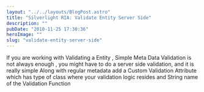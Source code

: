 ```yaml
---
layout: "../../layouts/BlogPost.astro"
title: "Silverlight RIA: Validate Entity Server Side"
description: ""
pubDate: "2010-11-25 17:30:36"
heroImage: ""
slug: "validate-entity-server-side"
---
```


If you are working with Validating a Entity , Simple Meta Data Validation is not always enough , you might have to do a server side validation, and it is really simple 
Along with regular metadata add a Custom Validation Attribute which has type of class where your validation logic resides and String name of the Validation Function

<script src="https://gist.github.com/nareshjois/7896785.js"></script>
